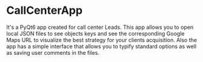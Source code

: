 # CallCenterApp
It's a PyQt6 app created for call center Leads. This app allows you to open local JSON files to see objects keys and  see the corresponding Google Maps URL to visualize the best strategy for your clients acquisition. Also the app has a simple interface that allows you to typify standard options as well as saving user comments in the files.
